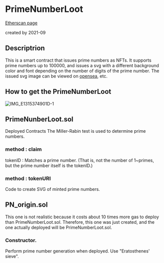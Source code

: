 # PrimeNumberLoot
[Etherscan page](https://etherscan.io/address/0x896fdEfD39a41d29C01E0bb2dC1A21529B81f42b#code)

created by 2021-09
## Descriptrion

This is a smart contract that issues prime numbers as NFTs.
It supports prime numbers up to 100000, and issues a svg with a different background color and font depending on the number of digits of the prime number.
The issued svg image can be viewed on [opensea](https://opensea.io/collection/primenumberloot), etc.

## How to get the PrimeNumberLoot

![IMG_E1315374901D-1](https://user-images.githubusercontent.com/67744833/136139573-a013e85d-b8a6-4af6-99b0-8cb5256f99da.jpeg)

## PrimeNunberLoot.sol
Deployed Contracts
The Miller-Rabin test is used to determine prime numbers.

### method : claim
tokenID : Matches a prime number. (That is, not the number of 1~primes, but the prime number itself is the tokenID.)

### method : tokenURI
Code to create SVG of minted prime numbers.


## PN_origin.sol
This one is not realistic because it costs about 10 times more gas to deploy than PrimeNumberLoot.sol. Therefore, this one was just created, and the one actually deployed will be PrimeNumberLoot.sol.

### Constructor.
Perform prime number generation when deployed. Use "Eratosthenes' sieve".


